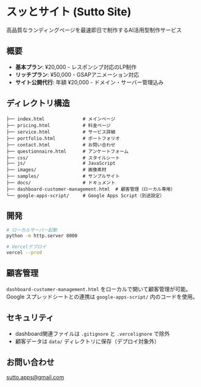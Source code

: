 # スッとサイト (Sutto Site)

高品質なランディングページを最速即日で制作するAI活用型制作サービス

## 概要

- **基本プラン**: ¥20,000 - レスポンシブ対応のLP制作
- **リッチプラン**: ¥50,000 - GSAPアニメーション対応
- **サイト公開代行**: 年額 ¥20,000 - ドメイン・サーバー管理込み

## ディレクトリ構造

```
├── index.html              # メインページ
├── pricing.html            # 料金ページ
├── service.html            # サービス詳細
├── portfolio.html          # ポートフォリオ
├── contact.html            # お問い合わせ
├── questionnaire.html      # アンケートフォーム
├── css/                    # スタイルシート
├── js/                     # JavaScript
├── images/                 # 画像素材
├── samples/                # サンプルサイト
├── docs/                   # ドキュメント
├── dashboard-customer-management.html  # 顧客管理（ローカル専用）
└── google-apps-script/     # Google Apps Script（別途設定）
```

## 開発

```bash
# ローカルサーバー起動
python -m http.server 8000

# Vercelデプロイ
vercel --prod
```

## 顧客管理

`dashboard-customer-management.html` をローカルで開いて顧客管理が可能。
Google スプレッドシートとの連携は `google-apps-script/` 内のコードを使用。

## セキュリティ

- dashboard関連ファイルは `.gitignore` と `.vercelignore` で除外
- 顧客データは `data/` ディレクトリに保存（デプロイ対象外）

## お問い合わせ

sutto.apps@gmail.com